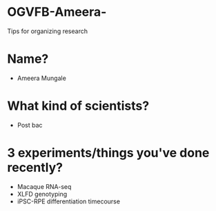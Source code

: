 # OGVFB-Ameera-
Tips for organizing research 

# Name?
- Ameera Mungale 

# What kind of scientists? 
- Post bac

# 3 experiments/things you've done recently?
- Macaque RNA-seq
- XLFD genotyping 
- iPSC-RPE differentiation timecourse  
